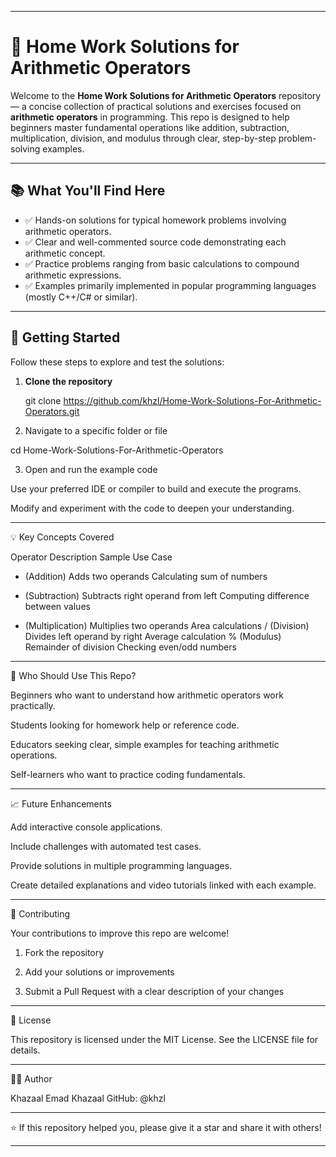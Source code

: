 
---

# 🧮 Home Work Solutions for Arithmetic Operators

Welcome to the **Home Work Solutions for Arithmetic Operators** repository — a concise collection of practical solutions and exercises focused on **arithmetic operators** in programming. This repo is designed to help beginners master fundamental operations like addition, subtraction, multiplication, division, and modulus through clear, step-by-step problem-solving examples.

---

## 📚 What You'll Find Here

- ✅ Hands-on solutions for typical homework problems involving arithmetic operators.
- ✅ Clear and well-commented source code demonstrating each arithmetic concept.
- ✅ Practice problems ranging from basic calculations to compound arithmetic expressions.
- ✅ Examples primarily implemented in popular programming languages (mostly C++/C# or similar).

---

## 🚀 Getting Started

Follow these steps to explore and test the solutions:

1. **Clone the repository**
  
   git clone https://github.com/khzl/Home-Work-Solutions-For-Arithmetic-Operators.git

2. Navigate to a specific folder or file

cd Home-Work-Solutions-For-Arithmetic-Operators


3. Open and run the example code

Use your preferred IDE or compiler to build and execute the programs.

Modify and experiment with the code to deepen your understanding.





---

💡 Key Concepts Covered

Operator	Description	Sample Use Case

+ (Addition)	Adds two operands	Calculating sum of numbers
- (Subtraction)	Subtracts right operand from left	Computing difference between values
* (Multiplication)	Multiplies two operands	Area calculations
/ (Division)	Divides left operand by right	Average calculation
% (Modulus)	Remainder of division	Checking even/odd numbers



---

🎯 Who Should Use This Repo?

Beginners who want to understand how arithmetic operators work practically.

Students looking for homework help or reference code.

Educators seeking clear, simple examples for teaching arithmetic operations.

Self-learners who want to practice coding fundamentals.



---

📈 Future Enhancements

Add interactive console applications.

Include challenges with automated test cases.

Provide solutions in multiple programming languages.

Create detailed explanations and video tutorials linked with each example.



---

🤝 Contributing

Your contributions to improve this repo are welcome!

1. Fork the repository


2. Add your solutions or improvements


3. Submit a Pull Request with a clear description of your changes




---

📄 License

This repository is licensed under the MIT License. See the LICENSE file for details.


---

👨‍💻 Author

Khazaal Emad Khazaal
GitHub: @khzl


---

⭐ If this repository helped you, please give it a star and share it with others!

---

